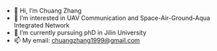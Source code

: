 - 👋 Hi, I’m Chuang Zhang
- 👀 I’m interested in UAV Communication and Space-Air-Ground-Aqua Integrated Network
- 🌱 I’m currently pursuing phD in Jilin University
- 📫 My email: chuangzhang1999@gmail.com

<!---
ChuangZhang1999/ChuangZhang1999 is a ✨ special ✨ repository because its `README.md` (this file) appears on your GitHub profile.
You can click the Preview link to take a look at your changes.
--->

